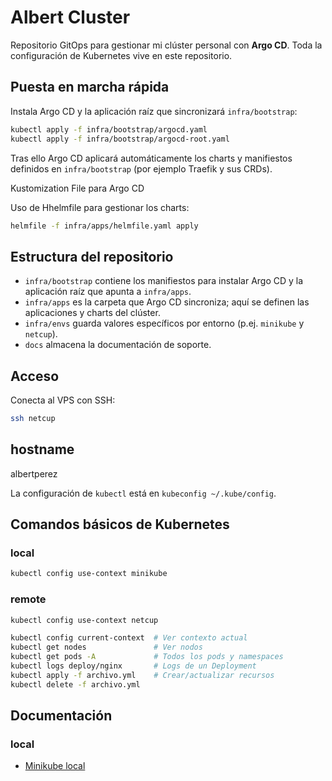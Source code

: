 # Albert Cluster

Repositorio GitOps para gestionar mi clúster personal con **Argo CD**.
Toda la configuración de Kubernetes vive en este repositorio.

## Puesta en marcha rápida

Instala Argo CD y la aplicación raíz que sincronizará `infra/bootstrap`:

```bash
kubectl apply -f infra/bootstrap/argocd.yaml
kubectl apply -f infra/bootstrap/argocd-root.yaml
```

Tras ello Argo CD aplicará automáticamente los charts y manifiestos
definidos en `infra/bootstrap` (por ejemplo Traefik y sus CRDs). 

Kustomization File para Argo CD

Uso de Hhelmfile para gestionar los charts:

```bash
helmfile -f infra/apps/helmfile.yaml apply
```

## Estructura del repositorio

- `infra/bootstrap` contiene los manifiestos para instalar Argo CD y la
  aplicación raíz que apunta a `infra/apps`.
- `infra/apps` es la carpeta que Argo CD sincroniza; aquí se definen las
  aplicaciones y charts del clúster.
- `infra/envs` guarda valores específicos por entorno (p.ej. `minikube` y
  `netcup`).
- `docs` almacena la documentación de soporte.

## Acceso

Conecta al VPS con SSH:

```bash
ssh netcup
```

## hostname
albertperez 

La configuración de `kubectl` está en `kubeconfig ~/.kube/config`.


## Comandos básicos de Kubernetes

### local
```bash
kubectl config use-context minikube
```
### remote
```bash
kubectl config use-context netcup
```

```bash
kubectl config current-context  # Ver contexto actual
kubectl get nodes               # Ver nodos
kubectl get pods -A             # Todos los pods y namespaces
kubectl logs deploy/nginx       # Logs de un Deployment
kubectl apply -f archivo.yml    # Crear/actualizar recursos
kubectl delete -f archivo.yml
```

## Documentación

### local
- [Minikube local](docs/minikube-local.md)

